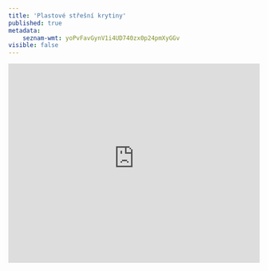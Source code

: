 ```yaml
---
title: 'Plastové střešní krytiny'
published: true
metadata:
    seznam-wmt: yoPvFavGynV1i4UD740zx0p24pmXyGGv
visible: false
---
```


<iframe width="100%" height="400" src="https://www.youtube-nocookie.com/embed/hMrJdZ71dao?rel=0&amp;controls=0&amp;showinfo=0" frameborder="0" allowfullscreen></iframe>
